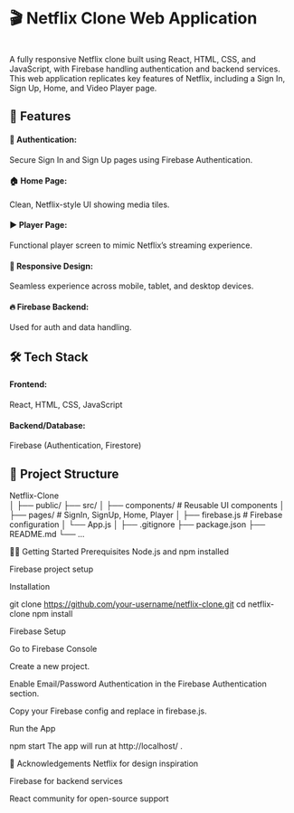 <h1>🎬 Netflix Clone Web Application </h1>
<br>
A fully responsive Netflix clone built using React, HTML, CSS, and JavaScript, with Firebase handling authentication and backend services. This web application replicates key features of Netflix, including a Sign In, Sign Up, Home, and Video Player page.

<h2>🚀 Features</h2>
<h4>🔐 Authentication:</h4> Secure Sign In and Sign Up pages using Firebase Authentication.

<h4>🏠 Home Page:</h4> Clean, Netflix-style UI showing media tiles.

<h4>▶️ Player Page:</h4> Functional player screen to mimic Netflix’s streaming experience.

<h4>📱 Responsive Design:</h4> Seamless experience across mobile, tablet, and desktop devices.

<h4>🔥 Firebase Backend:</h4> Used for auth and data handling.

<h2>🛠️ Tech Stack</h2>
<h4>Frontend:</h4> React, HTML, CSS, JavaScript

<h4>Backend/Database:</h4> Firebase (Authentication, Firestore)

<h2>📁 Project Structure</h2>

Netflix-Clone<br>
│
├── public/
├── src/
│   ├── components/       # Reusable UI components
│   ├── pages/            # SignIn, SignUp, Home, Player
│   ├── firebase.js       # Firebase configuration
│   └── App.js
│
├── .gitignore
├── package.json
├── README.md
└── ...

🧑‍💻 Getting Started
Prerequisites
Node.js and npm installed


Firebase project setup

Installation

git clone https://github.com/your-username/netflix-clone.git
cd netflix-clone
npm install

Firebase Setup

Go to Firebase Console

Create a new project.

Enable Email/Password Authentication in the Firebase Authentication section.

Copy your Firebase config and replace in firebase.js.

Run the App

npm start
The app will run at http://localhost/ .

🙌 Acknowledgements
Netflix for design inspiration

Firebase for backend services

React community for open-source support
